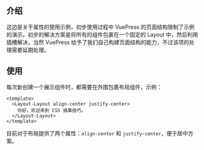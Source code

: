 ## 介绍

这边是关于属性的使用示例，初步使用过程中 VuePress 的页面结构限制了示例的演示。初步的解决方案是将所有的组件包裹在一个固定的 Layout 中，然后利用插槽解决，当然 VuePress 给予了我们自己构建页面结构的能力，不过该项的处理需要延期处理。

## 使用

每次新创建一个展示组件时，都需要在外围包裹布局组件，示例：

```vue
<template>
  <Layout-Layout align-center justify-center>
    你好，欢迎来到 CSS 搞事技巧。
  </Layout-Layout>
</template>
```

目前对于布局提供了两个属性：`align-center` 和 `justify-center`，便于居中方案。